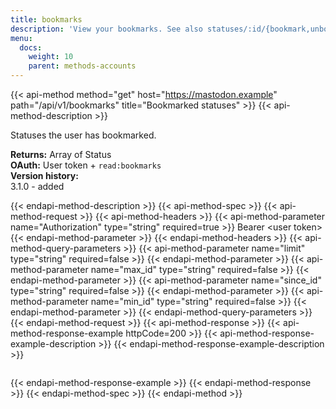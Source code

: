 ```yaml
---
title: bookmarks
description: 'View your bookmarks. See also statuses/:id/{bookmark,unbookmark}'
menu:
  docs:
    weight: 10
    parent: methods-accounts
---
```


{{< api-method method="get" host="https://mastodon.example" path="/api/v1/bookmarks" title="Bookmarked statuses" >}}
{{< api-method-description >}}

Statuses the user has bookmarked.

**Returns:** Array of Status\
**OAuth:** User token + `read:bookmarks`\
**Version history:**\
3.1.0 - added

{{< endapi-method-description >}}
{{< api-method-spec >}}
{{< api-method-request >}}
{{< api-method-headers >}}
{{< api-method-parameter name="Authorization" type="string" required=true >}}
Bearer &lt;user token&gt;
{{< endapi-method-parameter >}}
{{< endapi-method-headers >}}
{{< api-method-query-parameters >}}
{{< api-method-parameter name="limit" type="string" required=false >}}
{{< endapi-method-parameter >}}
{{< api-method-parameter name="max_id" type="string" required=false >}}
{{< endapi-method-parameter >}}
{{< api-method-parameter name="since_id" type="string" required=false >}}
{{< endapi-method-parameter >}}
{{< api-method-parameter name="min_id" type="string" required=false >}}
{{< endapi-method-parameter >}}
{{< endapi-method-query-parameters >}}
{{< endapi-method-request >}}
{{< api-method-response >}}
{{< api-method-response-example httpCode=200 >}}
{{< api-method-response-example-description >}}
{{< endapi-method-response-example-description >}}


```

```
{{< endapi-method-response-example >}}
{{< endapi-method-response >}}
{{< endapi-method-spec >}}
{{< endapi-method >}}


